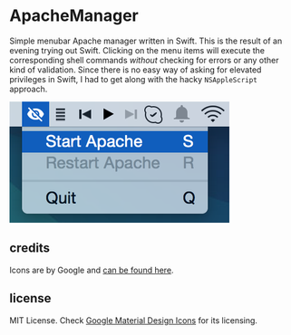 # ApacheManager
Simple menubar Apache manager written in Swift. This is the result of an evening trying out Swift.
Clicking on the menu items will execute the corresponding shell commands *without* checking for errors or any other kind of validation.
Since there is no easy way of asking for elevated privileges in Swift, I had to get along with the hacky ``NSAppleScript`` approach.

![Screenshot of ApacheManager](https://raw.githubusercontent.com/eschmar/apache-manager/master/screenshot.png)

## credits
Icons are by Google and [can be found here](https://github.com/google/material-design-icons).

## license
MIT License. Check [Google Material Design Icons](https://github.com/google/material-design-icons) for its licensing.
